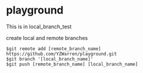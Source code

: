 # playground
This is in local_branch_test

create local and remote branches
```
$git remote add [remote_branch_name] https://github.com/YZWarren/playground.git
$git branch '[local_branch_name]'
$git push [remote_branch_name] [local_branch_name]
```